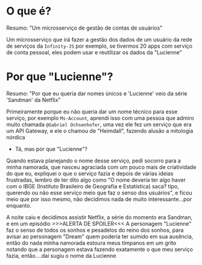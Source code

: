 # O que é?
Resumo: "Um microsserviço de gestão de contas de usuários"

Um microsserviço que irá fazer a gestão dos dados de um usuário da rede de serviços da `Infinity-JS` por exemplo, se tivermos 20 apps com serviço de conta pessoal, eles podem usar e reutilizar os dados da "Lucienne"

# Por que "Lucienne"?
Resumo: "Por que eu queria dar nomes únicos e 'Lucienne' veio da série 'Sandman' da Netflix"

Primeiramente porque eu não queria dar um nome técnico para esse serviço, por exemplo `Ms-Account`, aprendi isso com uma pessoa que admiro muito chamada `@Gabriel Ochsenhofer`, uma vez ele fez um serviço que era um API Gateway, e ele o chamou de "Heimdall", fazendo alusão a mitologia nórdica

- Tá, mas por que "Lucienne"? 

Quando estava planejando o nome desse serviço, pedi socorro para a minha namorada, que nasceu agraciada com um pouco mais de criatividade do que eu, expliquei o que o serviço fazia e depois de várias ideias frustradas, lembro de ter dito algo como "O nome deveria ter algo haver com o IBGE (Instituto Brasileiro de Geografia e Estatística) saca? tipo, querendo ou não esse serviço meio que faz o senso dos usuários", e ficou meio que por isso mesmo, não decidimos nada de muito interessante...por enquanto.

A noite caiu e decidimos assistir Netflix, a série do momento era Sandman, e em um episódio >>>ALERTA DE SPOILER<<< A personagem "Lucienne" faz o senso de todos os sonhos e pesadelos do reino dos sonhos, para avisar ao personagem "Dream" quem poderia ter sumido em sua ausência, então do nada minha namorada estoura meus tímpanos em um grito notando que a personagem estava fazendo exatamente o que meu serviço fazia, então....daí sugiu o nome da Lucienne